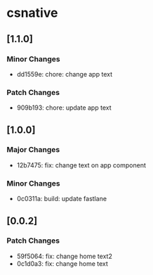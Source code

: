 # csnative

## [1.1.0]

### Minor Changes

- dd1559e: chore: change app text

### Patch Changes

- 909b193: chore: update app text

## [1.0.0]

### Major Changes

- 12b7475: fix: change text on app component

### Minor Changes

- 0c0311a: build: update fastlane

## [0.0.2]

### Patch Changes

- 59f5064: fix: change home text2
- 0c1d0a3: fix: change home text
